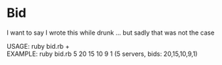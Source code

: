 # Bid

I want to say I wrote this while drunk ... but sadly that was not the case

USAGE: ruby bid.rb <num of servers> <bid>+ <br>
EXAMPLE: ruby bid.rb 5 20 15 10 9 1 (5 servers, bids: 20,15,10,9,1)